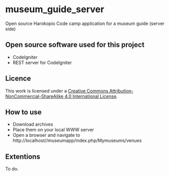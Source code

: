 # museum_guide_server
Open source Harokopio Code camp application for a museum guide (server side)

## Open source software used for this project
- CodeIgniter
- REST server for CodeIgniter

## Licence
This work is licensed under a [Creative Commons Attribution-NonCommercial-ShareAlike 4.0 International License](http://creativecommons.org/licenses/by-nc-sa/4.0/).

## How to use
- Download archives
- Place them on your local WWW server
- Open a browser and navigate to 
    http://localhost/<path to sources>/museumapp/index.php/Mymuseums/venues

## Extentions
To do.



